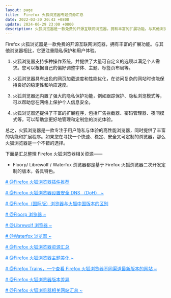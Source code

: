 ```yaml
---
layout: page
title:  Firefox 火狐浏览器专题资源汇总
date: 2022-03-30 20:43 +0800
update: 2024-06-29 23:00 +0800
description: 火狐浏览器是一款免费的开源互联网浏览器，拥有丰富的扩展功能。与其他浏览器相比，它更注重隐私保护和用户体验。
---
```


Firefox 火狐浏览器是一款免费的开源互联网浏览器，拥有丰富的扩展功能。与其他浏览器相比，它更注重隐私保护和用户体验。

1. 火狐浏览器支持多种操作系统，并提供了大量可自定义的选项以满足个人需求。您可以根据自己的偏好调整字体、主题、标签页布局等。

2. 火狐浏览器具有出色的网页加载速度和性能优化，在访问复杂的网站时也能保持良好的稳定性和响应速度。

3. 火狐浏览器还内置了强大的隐私保护功能，例如跟踪保护、隐私浏览模式等，可以帮助您在网络上保护个人信息安全。

4. 火狐浏览器还提供了丰富的扩展程序，包括广告拦截器、密码管理器、夜间模式等，可以帮助您更好地管理和定制您的浏览体验。

总之，火狐浏览器是一款专注于用户隐私与体验的高性能浏览器，同时提供了丰富的功能和扩展程序。如果您在寻找一个快速、稳定、安全又可定制的浏览器，那么火狐浏览器是一个不错的选择。

下面是汇总整理 Firefox 火狐浏览器相关资源——

 - Floorp/ Librewolf / Waterfox 浏览器都是基于 Firefox 火狐浏览器二次开发定制的版本，各具特色。

<a target="_blank" href="/special/firefox/addons/" style="color: #0c82ff;"># @Firefox 火狐浏览器插件推荐 </a>

<a target="_blank" href="/special/firefox/doh/" style="color: #0c82ff;"># @Firefox 火狐浏览器设置安全 DNS （DoH） ~</a>

<a target="_blank" href="/special/firefox/edition-faq/" style="color: #0c82ff;"># @Firefox（国际版）浏览器与火狐中国版本的区别 </a>

<a target="_blank" href="/special/firefox/floorp/" style="color: #0c82ff;"># @Floorp 浏览器 ~</a>

<a target="_blank" href="/special/firefox/librewolf/" style="color: #0c82ff;"># @Librewolf 浏览器 ~</a>

<a target="_blank" href="/special/firefox/waterfox/" style="color: #0c82ff;"># @Waterfox 浏览器 ~</a>

<a target="_blank" href="/special/firefox/resource/" style="color: #0c82ff;"># @Firefox 火狐浏览器资源汇总 </a>

<a target="_blank" href="/special/firefox/theme/" style="color: #0c82ff;"># @Firefox 火狐浏览器主题美化 ~</a>

<a target="_blank" href="/special/firefox/trains/" style="color: #0c82ff;"># @Firefox Trains，一个查看 Firefox 火狐浏览器不同渠道最新版本的网站 ~</a>

<a target="_blank" href="/special/firefox/version/" style="color: #0c82ff;"># @Firefox 火狐浏览器版本差异 </a>

<a target="_blank" href="/special/firefox/website/" style="color: #0c82ff;"># @Firefox 火狐浏览器相关网站汇总 ~</a>